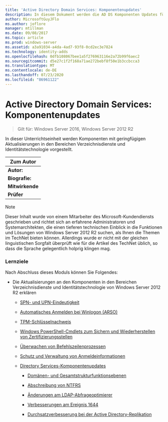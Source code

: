 ```yaml
---
title: 'Active Directory Domain Services: Komponentenupdates'
description: In diesem Dokument werden die AD DS Komponenten Updates für Windows Server 2012 R2 erläutert.
author: MicrosoftGuyJFlo
ms.author: joflore
manager: mtillman
ms.date: 09/08/2017
ms.topic: article
ms.prod: windows-server
ms.assetid: a3a91034-a4da-4ad7-93f8-0cd2ec3e7824
ms.technology: identity-adds
ms.openlocfilehash: 0dfb108067bee1a5f276963116e2a72b99f6aec2
ms.sourcegitcommit: d5e27c1f2f168a71ae272bebf8f50e1b3ccbcca3
ms.translationtype: MT
ms.contentlocale: de-DE
ms.lasthandoff: 07/23/2020
ms.locfileid: "86961122"
---
```

# <a name="active-directory-domain-services-component-updates"></a>Active Directory Domain Services: Komponentenupdates

>Gilt für: Windows Server 2016, Windows Server 2012 R2

In dieser Unterrichtseinheit werden Komponenten mit geringfügigen Aktualisierungen in den Bereichen Verzeichnisdienste und Identitätstechnologie vorgestellt.  


| Zum Autor |
|------------------|
|   **Autor:**    |
|     **Biografie:**     |
| **Mitwirkende** |
|  **Prüfer**   |

> [!NOTE]  
> Dieser Inhalt wurde von einem Mitarbeiter des Microsoft-Kundendiensts geschrieben und richtet sich an erfahrene Administratoren und Systemarchitekten, die einen tieferen technischen Einblick in die Funktionen und Lösungen von Windows Server 2012 R2 suchen, als Ihnen die Themen im TechNet bieten können. Allerdings wurde er nicht mit der gleichen linguistischen Sorgfalt überprüft wie für die Artikel des TechNet üblich, so dass die Sprache gelegentlich holprig klingen mag.  

### <a name="what-you-will-learn"></a>Lernziele  
Nach Abschluss dieses Moduls können Sie Folgendes:  

-   Die Aktualisierungen an den Komponenten in den Bereichen Verzeichnisdienste und Identitätstechnologie von Windows Server 2012 R2 erklären  

    -   [SPN- und UPN-Eindeutigkeit](../../../ad-ds/manage/component-updates/SPN-and-UPN-uniqueness.md)  

    -   [Automatisches Anmelden bei Winlogon &#40;ARSO&#41;](../../../ad-ds/manage/component-updates/Winlogon-Automatic-Restart-Sign-On--ARSO-.md)  

    -   [TPM-Schlüsselnachweis](../../../ad-ds/manage/component-updates/TPM-Key-Attestation.md)  

    -   [Windows PowerShell-Cmdlets zum Sichern und Wiederherstellen von Zertifizierungsstellen](../../../ad-ds/manage/component-updates/CA-Backup-and-Restore-Windows-PowerShell-cmdlets.md)  

    -   [Überwachen von Befehlszeilenprozessen](../../../ad-ds/manage/component-updates/Command-line-process-auditing.md)  

    -   [Schutz und Verwaltung von Anmeldeinformationen](/previous-versions/windows/it-pro/windows-server-2012-R2-and-2012/dn408190(v=ws.11))  

    -   [Directory Services-Komponentenupdates](../../../ad-ds/manage/component-updates/Directory-Services-component-updates.md)  

        -   [Domänen- und Gesamtstrukturfunktionsebenen](../../../ad-ds/manage/component-updates/../../../ad-ds/manage/component-updates/Directory-Services-component-updates.md#BKMK_FL)  

        -   [Abschreibung von NTFRS](../../../ad-ds/manage/component-updates/Directory-Services-component-updates.md#BKMK_NTFRS)  

        -   [Änderungen am LDAP-Abfrageoptimierer](../../../ad-ds/manage/component-updates/../../../ad-ds/manage/component-updates/Directory-Services-component-updates.md#BKMK_LDAPQuery)  

        -   [Verbesserungen am Ereignis 1644](../../../ad-ds/manage/component-updates/Directory-Services-component-updates.md#BKMK_1644)  

        -   [Durchsatzverbesserung bei der Active Directory-Replikation](../../../ad-ds/manage/component-updates/../../../ad-ds/manage/component-updates/Directory-Services-component-updates.md#BKMK_ADRepl)  
